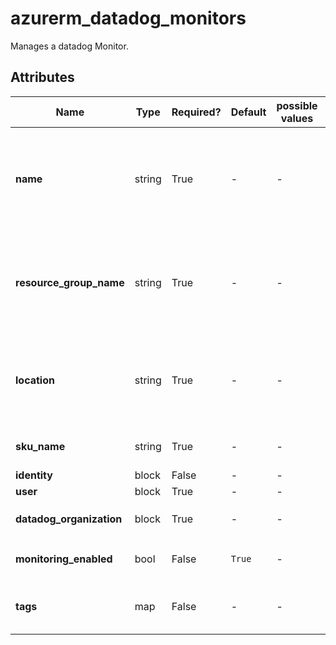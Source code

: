 # azurerm_datadog_monitors

Manages a datadog Monitor.

## Attributes

| Name | Type | Required? | Default  | possible values | Description |
| ---- | ---- | --------- | -------- | ----------- | ----------- |
| **name** | string | True | -  |  -  | The name of the user that will be associated with the Datadog Monitor. Changing this forces a new Datadog Monitor to be created. | 
| **resource_group_name** | string | True | -  |  -  | The name of the Resource Group where the Datadog Monitor should exist. Changing this forces a new Datadog Monitor to be created. | 
| **location** | string | True | -  |  -  | The Azure Region where the Datadog Monitor should exist. Changing this forces a new Datadog Monitor to be created. | 
| **sku_name** | string | True | -  |  -  | The name which should be used for this sku. | 
| **identity** | block | False | -  |  -  | A `identity` block. | 
| **user** | block | True | -  |  -  | A `user` block. | 
| **datadog_organization** | block | True | -  |  -  | A `datadog_organization` block. | 
| **monitoring_enabled** | bool | False | `True`  |  -  | Is monitoring enabled? Defaults to `true`. | 
| **tags** | map | False | -  |  -  | A mapping of tags which should be assigned to the Datadog Monitor. | 

